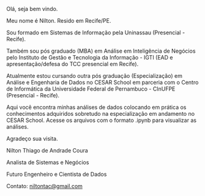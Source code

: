 Olá, seja bem vindo.

Meu nome é Nilton.
Resido em Recife/PE.

Sou formado em Sistemas de Informação pela Uninassau (Presencial - Recife). 

Também sou pós graduado (MBA) em Análise em Inteligência de Negócios pelo Instituto de Gestão e Tecnologia da Informação - IGTI (EAD e apresentação/defesa do TCC presencial em Recife).

Atualmente estou cursando outra pós graduação (Especialização) em Análise e Engenharia de Dados no CESAR School em parceria com o Centro de Informática da Universidade Federal de Pernambuco - CInUFPE (Presencial - Recife).

Aqui você encontra minhas análises de dados colocando em prática os conhecimentos adquiridos sobretudo na especialização em andamento no CESAR School. Acesse os arquivos com o formato .ipynb para visualizar as análises.

Agradeço sua visita.

Nilton Thiago de Andrade Coura

Analista de Sistemas e Negócios

Futuro Engenheiro e Cientista de Dados

Contato: niltontac@gmail.com



